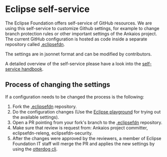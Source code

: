 
# Eclipse self-service

The Eclipse Foundation offers self-service of GitHub resources.
We are using this self-service to customize Github settings, for example to change branch protection rules or other important settings of the Ankaios project.
The current GitHub configuration is hosted as code inside a separate repository called [.eclipsefdn](https://github.com/eclipse-ankaios/.eclipsefdn).

The settings are in jsonnet format and can be modified by contributors.

A detailed overview of the self-service please have a look into the [self-service handbook](https://www.eclipse.org/projects/handbook/#resources-github-self-service).

## Process of changing the settings

If a configuration needs to be changed the process is the following:

1. Fork the [.eclipsefdn](https://github.com/eclipse-ankaios/.eclipsefdn) repository.
2. Do the configuration changes (Use the [Eclipse playground](https://eclipse-ankaios.github.io/.eclipsefdn/playground/) for trying out the available settings).
3. Open a PR pointing from your fork's branch to the [.eclipsefdn](https://github.com/eclipse-ankaios/.eclipsefdn) repository.
4. Make sure that review is request from: Ankaios project committer, eclipsefdn-releng, eclipsefdn-security.
5. After the changes were approved by the reviewers, a member of Eclipse Foundation IT staff will merge the PR and applies the new settings by using the [otterdog cli](https://otterdog.readthedocs.io/en/latest/).

